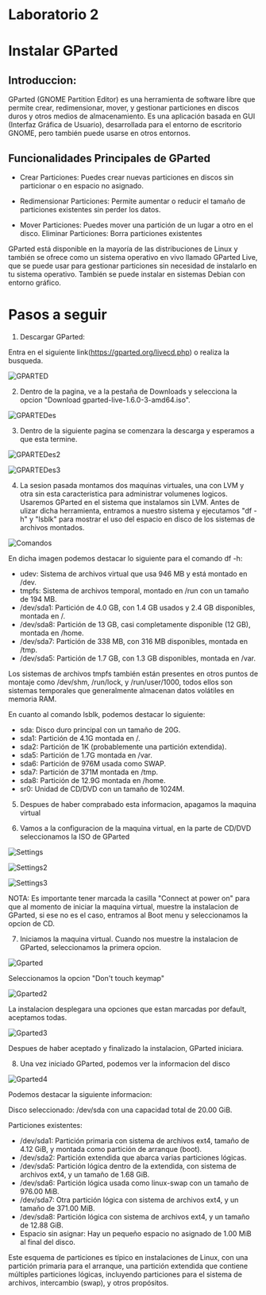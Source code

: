 # Laboratorio 2

# Instalar GParted

## Introduccion:

GParted (GNOME Partition Editor) es una herramienta de software libre que permite crear, redimensionar, mover, y gestionar particiones en discos duros y otros medios de almacenamiento. Es una aplicación basada en GUI (Interfaz Gráfica de Usuario), desarrollada para el entorno de escritorio GNOME, pero también puede usarse en otros entornos.

## Funcionalidades Principales de GParted

- Crear Particiones: Puedes crear nuevas particiones en discos sin particionar o en espacio no asignado.

- Redimensionar Particiones: Permite aumentar o reducir el tamaño de particiones existentes sin perder los datos.

- Mover Particiones: Puedes mover una partición de un lugar a otro en el disco.
  Eliminar Particiones: Borra particiones existentes

GParted está disponible en la mayoría de las distribuciones de Linux y también se ofrece como un sistema operativo en vivo llamado GParted Live, que se puede usar para gestionar particiones sin necesidad de instalarlo en tu sistema operativo. También se puede instalar en sistemas Debian con entorno gráfico.

# Pasos a seguir

1. Descargar GParted:

Entra en el siguiente link(https://gparted.org/livecd.php) o realiza la busqueda.

![GPARTED](https://github.com/RaulRiCi/Sistemas_UnixLinux_Semana_2/blob/main/GPARTED/GPARTEDBUSQUEDA.png?raw=true)

2. Dentro de la pagina, ve a la pestaña de Downloads y selecciona la opcion "Download gparted-live-1.6.0-3-amd64.iso".

![GPARTEDes](https://github.com/RaulRiCi/Sistemas_UnixLinux_Semana_2/blob/main/GPARTED/GPARTEDDescarga.png?raw=true)

3. Dentro de la siguiente pagina se comenzara la descarga y esperamos a que esta termine.

![GPARTEDes2](https://github.com/RaulRiCi/Sistemas_UnixLinux_Semana_2/blob/main/GPARTED/GPARTEDDescarga2.png?raw=true)

![GPARTEDes3](https://github.com/RaulRiCi/Sistemas_UnixLinux_Semana_2/blob/main/GPARTED/GPARTEDDescargaFinal.png?raw=true)

4. La sesion pasada montamos dos maquinas virtuales, una con LVM y otra sin esta caracteristica para administrar volumenes logicos. Usaremos GParted en el sistema que instalamos sin LVM. Antes de ulizar dicha herramienta, entramos a nuestro sistema y ejecutamos "df -h" y "lsblk" para mostrar el uso del espacio en disco de los sistemas de archivos montados.

![Comandos](https://github.com/RaulRiCi/Sistemas_UnixLinux_Semana_2/blob/main/GPARTED/IsblkSinLVM.png?raw=true)

En dicha imagen podemos destacar lo siguiente para el comando df -h:

- udev: Sistema de archivos virtual que usa 946 MB y está montado en /dev.
- tmpfs: Sistema de archivos temporal, montado en /run con un tamaño de 194 MB.
- /dev/sda1: Partición de 4.0 GB, con 1.4 GB usados y 2.4 GB disponibles, montada en /.
- /dev/sda8: Partición de 13 GB, casi completamente disponible (12 GB), montada en /home.
- /dev/sda7: Partición de 338 MB, con 316 MB disponibles, montada en /tmp.
- /dev/sda5: Partición de 1.7 GB, con 1.3 GB disponibles, montada en /var.

Los sistemas de archivos tmpfs también están presentes en otros puntos de montaje como /dev/shm, /run/lock, y /run/user/1000, todos ellos son sistemas temporales que generalmente almacenan datos volátiles en memoria RAM.

En cuanto al comando lsblk, podemos destacar lo siguiente:

- sda: Disco duro principal con un tamaño de 20G.
- sda1: Partición de 4.1G montada en /.
- sda2: Partición de 1K (probablemente una partición extendida).
- sda5: Partición de 1.7G montada en /var.
- sda6: Partición de 976M usada como SWAP.
- sda7: Partición de 371M montada en /tmp.
- sda8: Partición de 12.9G montada en /home.
- sr0: Unidad de CD/DVD con un tamaño de 1024M.

5. Despues de haber comprabado esta informacion, apagamos la maquina virtual

6. Vamos a la configuracion de la maquina virtual, en la parte de CD/DVD seleccionamos la ISO de GParted

![Settings](https://github.com/RaulRiCi/Sistemas_UnixLinux_Semana_2/blob/main/GPARTED/Settings.png?raw=true)

![Settings2](https://github.com/RaulRiCi/Sistemas_UnixLinux_Semana_2/blob/main/GPARTED/Settings2.png?raw=true)

![Settings3](https://github.com/RaulRiCi/Sistemas_UnixLinux_Semana_2/blob/main/GPARTED/Settings3.png?raw=true)

NOTA: Es importante tener marcada la casilla "Connect at power on" para que al momento de iniciar la maquina virtual, muestre la instalacion de GParted, si ese no es el caso, entramos al Boot menu y seleccionamos la opcion de CD.

7. Iniciamos la maquina virtual. Cuando nos muestre la instalacion de GParted, seleccionamos la primera opcion.

![Gparted](https://github.com/RaulRiCi/Sistemas_UnixLinux_Semana_2/blob/main/GPARTED/GpartedInicio.png?raw=true)

Seleccionamos la opcion "Don't touch keymap"

![Gparted2](https://github.com/RaulRiCi/Sistemas_UnixLinux_Semana_2/blob/main/GPARTED/GpartedInicio2.png?raw=true)

La instalacion desplegara una opciones que estan marcadas por default, aceptamos todas.

![Gparted3](https://github.com/RaulRiCi/Sistemas_UnixLinux_Semana_2/blob/main/GPARTED/GpartedInicio3.png?raw=true)

Despues de haber aceptado y finalizado la instalacion, GParted iniciara.

8. Una vez iniciado GParted, podemos ver la informacion del disco

![Gparted4](https://github.com/RaulRiCi/Sistemas_UnixLinux_Semana_2/blob/main/GPARTED/GpartedInicioFinal.png?raw=true)

Podemos destacar la siguiente informacion:

Disco seleccionado: /dev/sda con una capacidad total de 20.00 GiB.

Particiones existentes:

- /dev/sda1: Partición primaria con sistema de archivos ext4, tamaño de 4.12 GiB, y montada como partición de arranque (boot).
- /dev/sda2: Partición extendida que abarca varias particiones lógicas.
- /dev/sda5: Partición lógica dentro de la extendida, con sistema de archivos ext4, y un tamaño de 1.68 GiB.
- /dev/sda6: Partición lógica usada como linux-swap con un tamaño de 976.00 MiB.
- /dev/sda7: Otra partición lógica con sistema de archivos ext4, y un tamaño de 371.00 MiB.
- /dev/sda8: Partición lógica con sistema de archivos ext4, y un tamaño de 12.88 GiB.
- Espacio sin asignar: Hay un pequeño espacio no asignado de 1.00 MiB al final del disco.

Este esquema de particiones es típico en instalaciones de Linux, con una partición primaria para el arranque, una partición extendida que contiene múltiples particiones lógicas, incluyendo particiones para el sistema de archivos, intercambio (swap), y otros propósitos.
